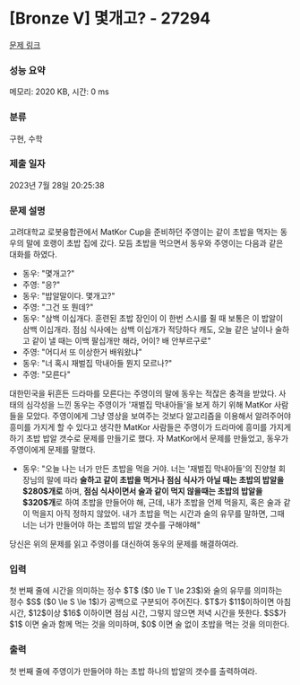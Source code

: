 # [Bronze V] 몇개고? - 27294 

[문제 링크](https://www.acmicpc.net/problem/27294) 

### 성능 요약

메모리: 2020 KB, 시간: 0 ms

### 분류

구현, 수학

### 제출 일자

2023년 7월 28일 20:25:38

### 문제 설명

<p>고려대학교 로봇융합관에서 MatKor Cup을 준비하던 주영이는 같이 초밥을 먹자는 동우의 말에 호랭이 초밥 집에 갔다. 모듬 초밥을 먹으면서 동우와 주영이는 다음과 같은 대화를 하였다.</p>

<ul>
	<li>동우: "몇개고?"</li>
	<li>주영: "응?"</li>
	<li>동우: "밥알말이다. 몇개고?"</li>
	<li>주영: "그건 또 뭔데?"</li>
	<li>동우: "삼백 이십개다. 훈련된 초밥 장인이 이 한번 스시를 쥘 때 보통은 이 밥알이 삼백 이십개라. 점심 식사에는 삼백 이십개가 적당하다 캐도, 오늘 같은 날이나 술하고 같이 낼 때는 이백 팔십개만 해라, 어이? 배 안부르구로"</li>
	<li>주영: "어디서 또 이상한거 배워왔냐"</li>
	<li>동우: "너 혹시 재벌집 막내아들 뭔지 모르나?"</li>
	<li>주영: "모른다"</li>
</ul>

<p>대한민국을 뒤흔든 드라마를 모른다는 주영이의 말에 동우는 적잖은 충격을 받았다. 사태의 심각성을 느낀 동우는 주영이가 '재벌집 막내아들'을 보게 하기 위해 MatKor 사람들을 모았다. 주영이에게 그냥 영상을 보여주는 것보다 알고리즘을 이용해서 알려주어야 흥미를 가지게 할 수 있다고 생각한 MatKor 사람들은 주영이가 드라마에 흥미를 가지게 하기 초밥 밥알 갯수로 문제를 만들기로 했다. 자 MatKor에서 문제를 만들었고, 동우가 주영이에게 문제를 말했다.</p>

<ul>
	<li>동우: "오늘 나는 너가 만든 초밥을 먹을 거야. 너는 '재벌집 막내아들'의 진양철 회장님의 말에 따라 <strong>술하고 같이 초밥을 먹거나 점심 식사가 아닐 때는 초밥의 밥알을 $280$개로</strong> 하며, <strong>점심 식사이면서 술과 같이 먹지 않을때는 초밥의 밥알을 $320$개</strong>로 하여 초밥을 만들어야 해, 근데, 내가 초밥을 언제 먹을지, 혹은 술과 같이 먹을지 아직 정하지 않았어. 내가 초밥을 먹는 시간과 술의 유무를 말하면, 그때 너는 너가 만들어야 하는 초밥의 밥알 갯수를 구해야해"</li>
</ul>

<p>당신은 위의 문제를 읽고 주영이를 대신하여 동우의 문제를 해결하여라.</p>

### 입력 

 <p>첫 번째 줄에 시간을 의미하는 정수 $T$ ($0 \le T \le 23$)와 술의 유무를 의미하는 정수 $S$ ($0 \le S \le 1$)가 공백으로 구분되어 주어진다. $T$가 $11$이하이면 아침 시간, $12$이상 $16$ 이하이면 점심 시간, 그렇지 않으면 저녁 시간을 뜻한다. $S$가 $1$ 이면 술과 함께 먹는 것을 의미하며, $0$ 이면 술 없이 초밥을 먹는 것을 의미한다.</p>

### 출력 

 <p>첫 번째 줄에 주영이가 만들어야 하는 초밥 하나의 밥알의 갯수를 출력하여라.</p>

